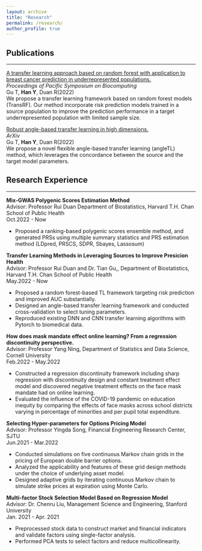 ```yaml
---
layout: archive
title: "Research"
permalink: /research/
author_profile: true
---
```


## Publications
---
[A transfer learning approach based on random forest with application to breast cancer prediction in underrepresented populations.](https://psb.stanford.edu/callfor/papers/psb23_papers_allv2.pdf)  <br />
*Proceedings of Pacific Symposium on Biocomputing* <br />
Gu T, **Han Y**, Duan R(2022) <br />
We propose a transfer learning framework based on random forest models (TransRF). Our method incorporate risk prediction models trained in a source population to improve the prediction performance in a target underrepresented population with limited sample size.


[Robust angle-based transfer learning in high dimensions.](http://arxiv.org/abs/2210.12759) <br />
*ArXiv* <br />
Gu T, **Han Y**, Duan R(2022) <br />
We propose a novel flexible angle-based transfer learning (angleTL) method, which leverages the concordance between the source and the target model parameters. <br />

## Research Experience
---
**Mix-GWAS Polygenic Scores Estimation Method** <br />
Advisor: Professor Rui Duan Department of Biostatistics, Harvard T.H. Chan School of Public Health <br />
Oct.2022 - Now <br />
- Proposed a ranking-based polygenic scores ensemble method, and generated PRSs using multiple summary statistics and PRS estimation method (LDpred, PRSCS, SDPR, Sbayes, Lassosum)

**Transfer Learning Methods in Leveraging Sources to Improve Presicion Health** <br />
Advisor: Professor Rui Duan and Dr. Tian Gu,, Department of Biostatistics, Harvard T.H. Chan School of Public Health <br />
May.2022 - Now <br />
- Proposed a random forest-based TL framework targeting risk prediction and improved AUC substantially.
- Designed an angle-based transfer learning framework and conducted cross-validation to select tuning parameters.
- Reproduced existing DNN and CNN transfer learning algorithms with Pytorch to biomedical data.

**How does mask mandate effect online learning? From a regression discontinuity perspective.** <br />
Advisor: Professor Yang Ning, Department of Statistics and Data Science, Cornell University <br /> 
Feb.2022 - May.2022 <br />
- Constructed a regression discontinuity framework including sharp regression with discontinuity design and constant
treatment effect model and discovered negative treatment effects on the face mask mandate had on online learning.
- Evaluated the influence of the COVID-19 pandemic on education inequity by comparing the effects of face masks across
school districts varying in percentage of minorities and per pupil total expenditure.

**Selecting Hyper-parameters for Options Pricing Model** <br />
Advisor: Professor Yingda Song, Financial Engineering Research Center, SJTU <br />
Jun.2021 - Mar.2022 <br />
- Conducted simulations on five continuous Markov chain grids in the pricing of European double barrier options.
- Analyzed the applicability and features of these grid design methods under the choice of underlying asset model.
- Designed adaptive grids by iterating continuous Markov chain to simulate strike prices at expiration using Monte Carlo.

**Multi-factor Stock Selection Model Based on Regression Model** <br />
Advisor: Dr. Chenru Liu, Management Science and Engineering, Stanford University <br />
Jan. 2021 - Apr. 2021 <br />
- Preprocessed stock data to construct market and financial indicators and validate factors using single-factor analysis.
- Performed PCA tests to select factors and reduce multicollinearity.




